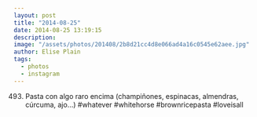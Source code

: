 ```yaml
---
layout: post
title: "2014-08-25"
date: 2014-08-25 13:19:15
description: 
image: "/assets/photos/201408/2b8d21cc4d8e066ad4a16c0545e62aee.jpg"
author: Elise Plain
tags: 
  - photos
  - instagram
---
```


493. Pasta con algo raro encima (champiñones, espinacas, almendras, cúrcuma, ajo...) #whatever #whitehorse #brownricepasta #loveisall
<p></p>
